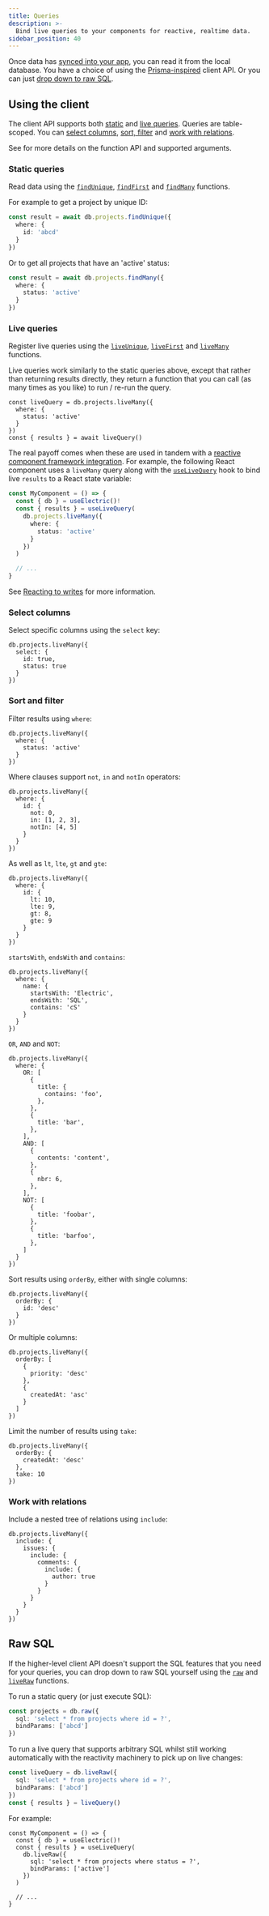 ```yaml
---
title: Queries
description: >-
  Bind live queries to your components for reactive, realtime data.
sidebar_position: 40
---
```


Once data has [synced into your app](./shapes.md), you can read it from the local database. You have a choice of using the [Prisma-inspired](https://www.prisma.io/docs/concepts/components/prisma-client) client API. Or you can just [drop down to raw SQL](#raw-sql).

## Using the client

The client API supports both [static](#static-queries) and [live queries](#live-queries). Queries are table-scoped. You can [select columns](#select-columns), [sort, filter](#sort-and-filter) and [work with relations](#work-with-relations).

See <DocPageLink path="api/clients/typescript" /> for more details on the function API and supported arguments.

### Static queries

Read data using the [`findUnique`](../../api/clients/typescript.md#findUnique), [`findFirst`](../../api/clients/typescript.md#findFirst) and [`findMany`](../../api/clients/typescript.md#findMany) functions.

For example to get a project by unique ID:

```ts
const result = await db.projects.findUnique({
  where: {
    id: 'abcd'
  }
})
```

Or to get all projects that have an 'active' status:

```ts
const result = await db.projects.findMany({
  where: {
    status: 'active'
  }
})
```

### Live queries

Register live queries using the [`liveUnique`](../../api/clients/typescript.md#liveUnique), [`liveFirst`](../../api/clients/typescript.md#liveFirst) and [`liveMany`](../../api/clients/typescript.md#liveMany) functions.

Live queries work similarly to the static queries above, except that rather than returning results directly, they return a function that you can call (as many times as you like) to run / re-run the query.

```tsx
const liveQuery = db.projects.liveMany({
  where: {
    status: 'active'
  }
})
const { results } = await liveQuery()
```

The real payoff comes when these are used in tandem with a [reactive component framework integration](../../integrations/frontend/index.md). For example, the following React component uses a `liveMany` query along with the [`useLiveQuery`](../../integrations/frontend/react.md#useLiveQuery) hook to bind live `results` to a React state variable:

```ts
const MyComponent = () => {
  const { db } = useElectric()!
  const { results } = useLiveQuery(
    db.projects.liveMany({
      where: {
        status: 'active'
      }
    })
  )

  // ...
}
```

See [Reacting to writes](./writes#reacting-to-writes) for more information.

### Select columns

Select specific columns using the `select` key:

```tsx
db.projects.liveMany({
  select: {
    id: true,
    status: true
  }
})
```

### Sort and filter

Filter results using `where`:

```tsx
db.projects.liveMany({
  where: {
    status: 'active'
  }
})
```

Where clauses support `not`, `in` and `notIn` operators:

```tsx
db.projects.liveMany({
  where: {
    id: {
      not: 0, 
      in: [1, 2, 3],
      notIn: [4, 5]
    }
  }
})
```

As well as `lt`, `lte`, `gt` and `gte`:

```tsx
db.projects.liveMany({
  where: {
    id: {
      lt: 10, 
      lte: 9,
      gt: 8,
      gte: 9
    }
  }
})
```

`startsWith`, `endsWith` and `contains`:

```tsx
db.projects.liveMany({
  where: {
    name: {
      startsWith: 'Electric', 
      endsWith: 'SQL',
      contains: 'cS'
    }
  }
})
```

`OR`, `AND` and `NOT`:

```tsx
db.projects.liveMany({
  where: {
    OR: [
      {
        title: {
          contains: 'foo',
        },
      },
      {
        title: 'bar',
      },
    ],
    AND: [
      {
        contents: 'content',
      },
      {
        nbr: 6,
      },
    ],
    NOT: [
      {
        title: 'foobar',
      },
      {
        title: 'barfoo',
      },
    ]
  }
})
```

Sort results using `orderBy`, either with single columns:

```tsx
db.projects.liveMany({
  orderBy: {
    id: 'desc'
  }
})
```

Or multiple columns:

```tsx
db.projects.liveMany({
  orderBy: [
    {
      priority: 'desc'
    },
    {
      createdAt: 'asc'
    }
  ]
})
```

Limit the number of results using `take`:

```tsx
db.projects.liveMany({
  orderBy: {
    createdAt: 'desc'
  },
  take: 10
})
```

### Work with relations

Include a nested tree of relations using `include`:

```tsx
db.projects.liveMany({
  include: {
    issues: {
      include: {
        comments: {
          include: {
            author: true
          }
        }
      }
    }
  }
})
```

## Raw SQL

If the higher-level client API doesn't support the SQL features that you need for your queries, you can drop down to raw SQL yourself using the [`raw`](../../api/clients/typescript.md#raw) and [`liveRaw`](../../api/clients/typescript.md#raw) functions.

To run a static query (or just execute SQL):

```ts
const projects = db.raw({
  sql: 'select * from projects where id = ?',
  bindParams: ['abcd']
})
```

To run a live query that supports arbitrary SQL whilst still working automatically with the reactivity machinery to pick up on live changes:

```ts
const liveQuery = db.liveRaw({
  sql: 'select * from projects where id = ?',
  bindParams: ['abcd']
})
const { results } = liveQuery()
```

For example:

```tsx
const MyComponent = () => {
  const { db } = useElectric()!
  const { results } = useLiveQuery(
    db.liveRaw({
      sql: 'select * from projects where status = ?',
      bindParams: ['active']
    })
  )

  // ...
}
```
